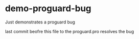 # demo-proguard-bug
Just demonstrates a proguard bug

last commit beofre this file to the proguard.pro resolves the bug
